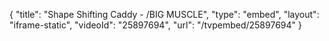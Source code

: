 {
    "title": "Shape Shifting Caddy - \/BIG MUSCLE",
    "type": "embed",
    "layout": "iframe-static",
    "videoId": "25897694",
    "url": "\/tvpembed\/25897694"
}